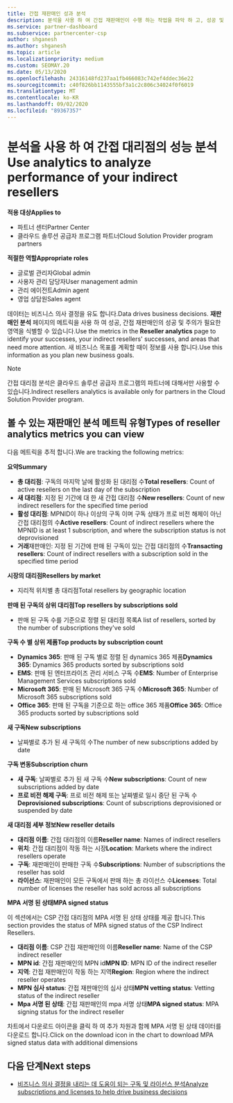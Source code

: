 ```yaml
---
title: 간접 재판매인 성과 분석
description: 분석을 사용 하 여 간접 재판매인이 수행 하는 작업을 파악 하 고, 성공 및 영역에서 더 많은 주의가 필요할 수 있습니다.
ms.service: partner-dashboard
ms.subservice: partnercenter-csp
author: shganesh
ms.author: shganesh
ms.topic: article
ms.localizationpriority: medium
ms.custom: SEOMAY.20
ms.date: 05/13/2020
ms.openlocfilehash: 24316148fd237aa1fb466083c742ef4ddec36e22
ms.sourcegitcommit: c40f826bb1143555bf3a1c2c806c34024f0f6019
ms.translationtype: MT
ms.contentlocale: ko-KR
ms.lasthandoff: 09/02/2020
ms.locfileid: "89367357"
---
```

# <a name="use-analytics-to-analyze-performance-of-your-indirect-resellers"></a><span data-ttu-id="e741f-103">분석을 사용 하 여 간접 대리점의 성능 분석</span><span class="sxs-lookup"><span data-stu-id="e741f-103">Use analytics to analyze performance of your indirect resellers</span></span>

<span data-ttu-id="e741f-104">**적용 대상**</span><span class="sxs-lookup"><span data-stu-id="e741f-104">**Applies to**</span></span>

- <span data-ttu-id="e741f-105">파트너 센터</span><span class="sxs-lookup"><span data-stu-id="e741f-105">Partner Center</span></span>
- <span data-ttu-id="e741f-106">클라우드 솔루션 공급자 프로그램 파트너</span><span class="sxs-lookup"><span data-stu-id="e741f-106">Cloud Solution Provider program partners</span></span>

<span data-ttu-id="e741f-107">**적절한 역할**</span><span class="sxs-lookup"><span data-stu-id="e741f-107">**Appropriate roles**</span></span>

- <span data-ttu-id="e741f-108">글로벌 관리자</span><span class="sxs-lookup"><span data-stu-id="e741f-108">Global admin</span></span>
- <span data-ttu-id="e741f-109">사용자 관리 담당자</span><span class="sxs-lookup"><span data-stu-id="e741f-109">User management admin</span></span>
- <span data-ttu-id="e741f-110">관리 에이전트</span><span class="sxs-lookup"><span data-stu-id="e741f-110">Admin agent</span></span>
- <span data-ttu-id="e741f-111">영업 상담원</span><span class="sxs-lookup"><span data-stu-id="e741f-111">Sales agent</span></span>

<span data-ttu-id="e741f-112">데이터는 비즈니스 의사 결정을 유도 합니다.</span><span class="sxs-lookup"><span data-stu-id="e741f-112">Data drives business decisions.</span></span> <span data-ttu-id="e741f-113">**재판매인 분석** 페이지의 메트릭을 사용 하 여 성공, 간접 재판매인의 성공 및 주의가 필요한 영역을 식별할 수 있습니다.</span><span class="sxs-lookup"><span data-stu-id="e741f-113">Use the metrics in the **Reseller analytics** page to identify your successes, your indirect resellers' successes, and areas that need more attention.</span></span> <span data-ttu-id="e741f-114">새 비즈니스 목표를 계획할 때이 정보를 사용 합니다.</span><span class="sxs-lookup"><span data-stu-id="e741f-114">Use this information as you plan new business goals.</span></span>

> [!NOTE]
> <span data-ttu-id="e741f-115">간접 대리점 분석은 클라우드 솔루션 공급자 프로그램의 파트너에 대해서만 사용할 수 있습니다.</span><span class="sxs-lookup"><span data-stu-id="e741f-115">Indirect resellers analytics is available only for partners in the Cloud Solution Provider program.</span></span>

## <a name="types-of-reseller-analytics-metrics-you-can-view"></a><span data-ttu-id="e741f-116">볼 수 있는 재판매인 분석 메트릭 유형</span><span class="sxs-lookup"><span data-stu-id="e741f-116">Types of reseller analytics metrics you can view</span></span>

<span data-ttu-id="e741f-117">다음 메트릭을 추적 합니다.</span><span class="sxs-lookup"><span data-stu-id="e741f-117">We are tracking the following metrics:</span></span>

<span data-ttu-id="e741f-118">**요약**</span><span class="sxs-lookup"><span data-stu-id="e741f-118">**Summary**</span></span>  
 - <span data-ttu-id="e741f-119">**총 대리점**: 구독의 마지막 날에 활성화 된 대리점 수</span><span class="sxs-lookup"><span data-stu-id="e741f-119">**Total resellers**: Count of active resellers on the last day of the subscription</span></span>  
 - <span data-ttu-id="e741f-120">**새 대리점**: 지정 된 기간에 대 한 새 간접 대리점 수</span><span class="sxs-lookup"><span data-stu-id="e741f-120">**New resellers**: Count of new indirect resellers for the specified time period</span></span>  
 - <span data-ttu-id="e741f-121">**활성 대리점**: MPNID이 하나 이상의 구독 이며 구독 상태가 프로 비전 해제이 아닌 간접 대리점의 수</span><span class="sxs-lookup"><span data-stu-id="e741f-121">**Active resellers**: Count of indirect resellers where the MPNID is at least 1 subscription, and where the subscription status is not deprovisioned</span></span>  
 - <span data-ttu-id="e741f-122">**거래**재판매인: 지정 된 기간에 판매 된 구독이 있는 간접 대리점의 수</span><span class="sxs-lookup"><span data-stu-id="e741f-122">**Transacting resellers**: Count of indirect resellers with a subscription sold in the specified time period</span></span>  

<span data-ttu-id="e741f-123">**시장의 대리점**</span><span class="sxs-lookup"><span data-stu-id="e741f-123">**Resellers by market**</span></span>  
 - <span data-ttu-id="e741f-124">지리적 위치별 총 대리점</span><span class="sxs-lookup"><span data-stu-id="e741f-124">Total resellers by geographic location</span></span>  

<span data-ttu-id="e741f-125">**판매 된 구독의 상위 대리점**</span><span class="sxs-lookup"><span data-stu-id="e741f-125">**Top resellers by subscriptions sold**</span></span>
 - <span data-ttu-id="e741f-126">판매 된 구독 수를 기준으로 정렬 된 대리점 목록</span><span class="sxs-lookup"><span data-stu-id="e741f-126">A list of resellers, sorted by the number of subscriptions they've sold</span></span>  

<span data-ttu-id="e741f-127">**구독 수 별 상위 제품**</span><span class="sxs-lookup"><span data-stu-id="e741f-127">**Top products by subscription count**</span></span>  
 - <span data-ttu-id="e741f-128">**Dynamics 365**: 판매 된 구독 별로 정렬 된 dynamics 365 제품</span><span class="sxs-lookup"><span data-stu-id="e741f-128">**Dynamics 365**: Dynamics 365 products sorted by subscriptions sold</span></span>  
 - <span data-ttu-id="e741f-129">**EMS**: 판매 된 엔터프라이즈 관리 서비스 구독 수</span><span class="sxs-lookup"><span data-stu-id="e741f-129">**EMS**: Number of Enterprise Management Services subscriptions sold</span></span>  
 - <span data-ttu-id="e741f-130">**Microsoft 365**: 판매 된 Microsoft 365 구독 수</span><span class="sxs-lookup"><span data-stu-id="e741f-130">**Microsoft 365**: Number of Microsoft 365 subscriptions sold</span></span>  
 - <span data-ttu-id="e741f-131">**Office 365**: 판매 된 구독을 기준으로 하는 office 365 제품</span><span class="sxs-lookup"><span data-stu-id="e741f-131">**Office 365**: Office 365 products sorted by subscriptions sold</span></span>  

<span data-ttu-id="e741f-132">**새 구독**</span><span class="sxs-lookup"><span data-stu-id="e741f-132">**New subscriptions**</span></span>  
 - <span data-ttu-id="e741f-133">날짜별로 추가 된 새 구독의 수</span><span class="sxs-lookup"><span data-stu-id="e741f-133">The number of new subscriptions added by date</span></span>  

<span data-ttu-id="e741f-134">**구독 변동**</span><span class="sxs-lookup"><span data-stu-id="e741f-134">**Subscription churn**</span></span>  
 - <span data-ttu-id="e741f-135">**새 구독**: 날짜별로 추가 된 새 구독 수</span><span class="sxs-lookup"><span data-stu-id="e741f-135">**New subscriptions**: Count of new subscriptions added by date</span></span>  
 - <span data-ttu-id="e741f-136">**프로 비전 해제 구독**: 프로 비전 해제 또는 날짜별로 일시 중단 된 구독 수</span><span class="sxs-lookup"><span data-stu-id="e741f-136">**Deprovisioned subscriptions**: Count of subscriptions deprovisioned or suspended by date</span></span>  

<span data-ttu-id="e741f-137">**새 대리점 세부 정보**</span><span class="sxs-lookup"><span data-stu-id="e741f-137">**New reseller details**</span></span>  
 - <span data-ttu-id="e741f-138">**대리점 이름**: 간접 대리점의 이름</span><span class="sxs-lookup"><span data-stu-id="e741f-138">**Reseller name**: Names of indirect resellers</span></span>  
 - <span data-ttu-id="e741f-139">**위치**: 간접 대리점이 작동 하는 시장</span><span class="sxs-lookup"><span data-stu-id="e741f-139">**Location**: Markets where the indirect resellers operate</span></span>  
 - <span data-ttu-id="e741f-140">**구독**: 재판매인이 판매한 구독 수</span><span class="sxs-lookup"><span data-stu-id="e741f-140">**Subscriptions**: Number of subscriptions the reseller has sold</span></span>  
 - <span data-ttu-id="e741f-141">**라이선스**: 재판매인이 모든 구독에서 판매 하는 총 라이선스 수</span><span class="sxs-lookup"><span data-stu-id="e741f-141">**Licenses**: Total number of licenses the reseller has sold across all subscriptions</span></span>  

<span data-ttu-id="e741f-142">**MPA 서명 된 상태**</span><span class="sxs-lookup"><span data-stu-id="e741f-142">**MPA signed status**</span></span>

<span data-ttu-id="e741f-143">이 섹션에서는 CSP 간접 대리점의 MPA 서명 된 상태 상태를 제공 합니다.</span><span class="sxs-lookup"><span data-stu-id="e741f-143">This section provides the status of MPA signed status of the CSP Indirect Resellers.</span></span>

 - <span data-ttu-id="e741f-144">**대리점 이름**: CSP 간접 재판매인의 이름</span><span class="sxs-lookup"><span data-stu-id="e741f-144">**Reseller name**: Name of the CSP indirect reseller</span></span>
 - <span data-ttu-id="e741f-145">**MPN id**: 간접 재판매인의 MPN id</span><span class="sxs-lookup"><span data-stu-id="e741f-145">**MPN ID**: MPN ID of the indirect reseller</span></span>
 - <span data-ttu-id="e741f-146">**지역**: 간접 재판매인이 작동 하는 지역</span><span class="sxs-lookup"><span data-stu-id="e741f-146">**Region**: Region where the indirect reseller operates</span></span>
 - <span data-ttu-id="e741f-147">**MPN 심사 status**: 간접 재판매인의 심사 상태</span><span class="sxs-lookup"><span data-stu-id="e741f-147">**MPN vetting status**: Vetting status of the indirect reseller</span></span>
 - <span data-ttu-id="e741f-148">**Mpa 서명 된 상태**: 간접 재판매인의 mpa 서명 상태</span><span class="sxs-lookup"><span data-stu-id="e741f-148">**MPA signed status**: MPA signing status for the indirect reseller</span></span>

<span data-ttu-id="e741f-149">차트에서 다운로드 아이콘을 클릭 하 여 추가 차원과 함께 MPA 서명 된 상태 데이터를 다운로드 합니다.</span><span class="sxs-lookup"><span data-stu-id="e741f-149">Click on the download icon in the chart to download MPA signed status data with additional dimensions</span></span>
  
## <a name="next-steps"></a><span data-ttu-id="e741f-150">다음 단계</span><span class="sxs-lookup"><span data-stu-id="e741f-150">Next steps</span></span>

- [<span data-ttu-id="e741f-151">비즈니스 의사 결정을 내리는 데 도움이 되는 구독 및 라이선스 분석</span><span class="sxs-lookup"><span data-stu-id="e741f-151">Analyze subscriptions and licenses to help drive business decisions</span></span>](analyze-subscriptions-licenses.md)
